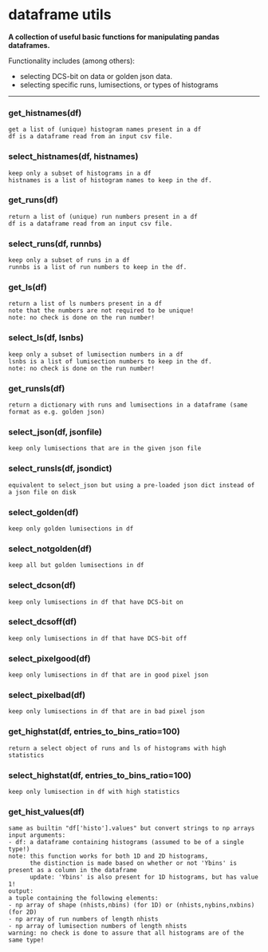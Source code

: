# dataframe utils  
  
**A collection of useful basic functions for manipulating pandas dataframes.**  

Functionality includes (among others):
- selecting DCS-bit on data or golden json data.
- selecting specific runs, lumisections, or types of histograms
- - -
  
  
### get\_histnames(df)  
```text  
get a list of (unique) histogram names present in a df  
df is a dataframe read from an input csv file.  
```  
  
  
### select\_histnames(df, histnames)  
```text  
keep only a subset of histograms in a df  
histnames is a list of histogram names to keep in the df.  
```  
  
  
### get\_runs(df)  
```text  
return a list of (unique) run numbers present in a df  
df is a dataframe read from an input csv file.  
```  
  
  
### select\_runs(df, runnbs)  
```text  
keep only a subset of runs in a df  
runnbs is a list of run numbers to keep in the df.  
```  
  
  
### get\_ls(df)  
```text  
return a list of ls numbers present in a df  
note that the numbers are not required to be unique!  
note: no check is done on the run number!  
```  
  
  
### select\_ls(df, lsnbs)  
```text  
keep only a subset of lumisection numbers in a df  
lsnbs is a list of lumisection numbers to keep in the df.  
note: no check is done on the run number!  
```  
  
  
### get\_runsls(df)  
```text  
return a dictionary with runs and lumisections in a dataframe (same format as e.g. golden json)  
```  
  
  
### select\_json(df, jsonfile)  
```text  
keep only lumisections that are in the given json file  
```  
  
  
### select\_runsls(df, jsondict)  
```text  
equivalent to select_json but using a pre-loaded json dict instead of a json file on disk  
```  
  
  
### select\_golden(df)  
```text  
keep only golden lumisections in df  
```  
  
  
### select\_notgolden(df)  
```text  
keep all but golden lumisections in df  
```  
  
  
### select\_dcson(df)  
```text  
keep only lumisections in df that have DCS-bit on  
```  
  
  
### select\_dcsoff(df)  
```text  
keep only lumisections in df that have DCS-bit off  
```  
  
  
### select\_pixelgood(df)  
```text  
keep only lumisections in df that are in good pixel json  
```  
  
  
### select\_pixelbad(df)  
```text  
keep only lumisections in df that are in bad pixel json  
```  
  
  
### get\_highstat(df, entries\_to\_bins\_ratio=100)  
```text  
return a select object of runs and ls of histograms with high statistics  
```  
  
  
### select\_highstat(df, entries\_to\_bins\_ratio=100)  
```text  
keep only lumisection in df with high statistics  
```  
  
  
### get\_hist\_values(df)  
```text  
same as builtin "df['histo'].values" but convert strings to np arrays  
input arguments:  
- df: a dataframe containing histograms (assumed to be of a single type!)  
note: this function works for both 1D and 2D histograms,  
      the distinction is made based on whether or not 'Ybins' is present as a column in the dataframe  
      update: 'Ybins' is also present for 1D histograms, but has value 1!  
output:  
a tuple containing the following elements:  
- np array of shape (nhists,nbins) (for 1D) or (nhists,nybins,nxbins) (for 2D)  
- np array of run numbers of length nhists  
- np array of lumisection numbers of length nhists  
warning: no check is done to assure that all histograms are of the same type!  
```  
  
  
